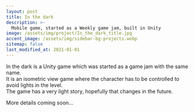 ```yaml
---
layout: post
title: In the dark
description: >-
  Mobile game, started as a Weekly game jam, built in Unity
image: /assets/img/project/In_the_dark_title.jpg
accent_image: /assets/img/sidebar-bg-projects.webp
sitemap: false
last_modified_at: 2021-01-01
---
```


In the dark is a Unity game which was started as a game jam with the same name.  
It is an isometric view game where the character has to be controlled to avoid lights in the level.  
The game has a very light story, hopefully that changes in the future.  

More details coming soon...
